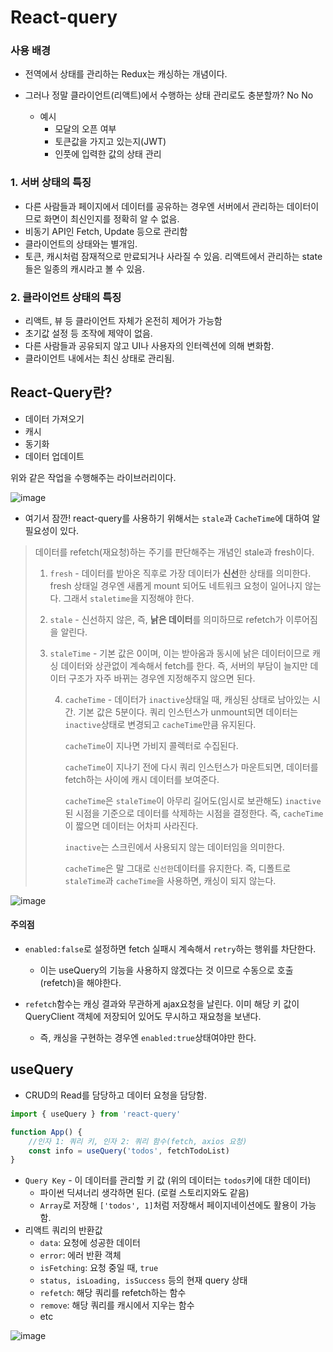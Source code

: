 # React-query

### 사용 배경

- 전역에서 상태를 관리하는 Redux는 캐싱하는 개념이다.

- 그러나 정말 클라이언트(리액트)에서 수행하는 상태 관리로도 충분할까? No No

  - 예시
    - 모달의 오픈 여부
    - 토큰값을 가지고 있는지(JWT)
    - 인풋에 입력한 값의 상태 관리

  

### 1. 서버 상태의 특징

- 다른 사람들과 페이지에서 데이터를 공유하는 경우엔 서버에서 관리하는 데이터이므로 화면이 최신인지를 정확히 알 수 없음.
- 비동기 API인 Fetch, Update 등으로 관리함
- 클라이언트의 상태와는 별개임.
- 토큰, 캐시처럼 잠재적으로 만료되거나 사라질 수 있음. 리액트에서 관리하는 state들은 일종의 캐시라고 볼 수 있음.



### 2. 클라이언트 상태의 특징

- 리액트, 뷰 등 클라이언트 자체가 온전히 제어가 가능함
- 초기값 설정 등 조작에 제약이 없음.
- 다른 사람들과 공유되지 않고 UI나 사용자의 인터렉션에 의해 변화함.
- 클라이언트 내에서는 최신 상태로 관리됨.





## React-Query란?

- 데이터 가져오기
- 캐시
- 동기화
- 데이터 업데이트

위와 같은 작업을 수행해주는 라이브러리이다.



![image](https://user-images.githubusercontent.com/90893428/189592093-df065c63-29ba-41fa-b564-d09d514132f2.png)

- 여기서 잠깐! react-query를 사용하기 위해서는 `stale`과 `CacheTime`에 대하여 알 필요성이 있다.

> 데이터를 refetch(재요청)하는 주기를 판단해주는 개념인 stale과 fresh이다.
>
> 1. `fresh` - 데이터를 받아온 직후로 가장 데이터가 **신선**한 상태를 의미한다. fresh 상태일 경우엔 새롭게 mount 되어도 네트워크 요청이 일어나지 않는다. 그래서 `staletime`을 지정해야 한다.
>
> 2. `stale` - 신선하지 않은, 즉, **낡은 데이터**를 의미하므로 refetch가 이루어짐을 알린다.
>
> 3. `staleTime` - 기본 값은 0이며, 이는 받아옴과 동시에 낡은 데이터이므로 캐싱 데이터와 상관없이 계속해서 fetch를 한다. 즉, 서버의 부담이 늘지만 데이터 구조가 자주 바뀌는 경우엔 지정해주지 않으면 된다.
>
>    4. `cacheTime` - 데이터가 `inactive`상태일 때, 캐싱된 상태로 남아있는 시간. 기본 값은 5분이다. 쿼리 인스턴스가 unmount되면 데이터는 `inactive`상태로 변경되고 `cacheTime`만큼 유지된다.
>
>       `cacheTime`이 지나면 가비지 콜렉터로 수집된다.
>
>       `cacheTime`이 지나기 전에 다시 쿼리 인스턴스가 마운트되면, 데이터를 fetch하는 사이에 캐시 데이터를 보여준다.
>
>       `cacheTime`은 `staleTime`이 아무리 길어도(임시로 보관해도) `inactive`된 시점을 기준으로 데이터를 삭제하는 시점을 결정한다. 즉, `cacheTime`이 짧으면 데이터는 어차피 사라진다.
>
>       `inactive`는 스크린에서 사용되지 않는 데이터임을 의미한다.
>
>       `cacheTime`은 말 그대로 `신선한`데이터를 유지한다. 즉, 디폴트로 `staleTime`과 `cacheTime`을 사용하면, 캐싱이 되지 않는다.
>
>       

![image](https://user-images.githubusercontent.com/90893428/189597377-4717d84d-2f5a-4263-8d60-c0caf39b89d0.png)



#### 주의점

- `enabled:false`로 설정하면 fetch 실패시 계속해서 `retry`하는 행위를 차단한다.
  - 이는 useQuery의 기능을 사용하지 않겠다는 것 이므로 수동으로 호출(refetch)을 해야한다.

- `refetch`함수는 캐싱 결과와 무관하게 ajax요청을 날린다. 이미 해당 키 값이 QueryClient 객체에 저장되어 있어도 무시하고 재요청을 보낸다.
  - 즉, 캐싱을 구현하는 경우엔 `enabled:true`상태여야만 한다.



## useQuery

- CRUD의 Read를 담당하고 데이터 요청을 담당함.

```js
import { useQuery } from 'react-query'

function App() {
    //인자 1: 쿼리 키, 인자 2: 쿼리 함수(fetch, axios 요청)
    const info = useQuery('todos', fetchTodoList)
}
```

- `Query Key` - 이 데이터를 관리할 키 값 (위의 데이터는 `todos`키에 대한 데이터)
  - 파이썬 딕셔너리 생각하면 된다. (로컬 스토리지와도 같음)
  - `Array`로 저장해 `['todos', 1]`처럼 저장해서 페이지네이션에도 활용이 가능함.
- 리액트 쿼리의 반환값
  - `data`: 요청에 성공한 데이터
  - `error`: 에러 반환 객체
  - `isFetching`: 요청 중일 때, `true`
  - `status, isLoading, isSuccess` 등의 현재 query 상태
  - `refetch`: 해당 쿼리를 refetch하는 함수
  - `remove`: 해당 쿼리를 캐시에서 지우는 함수
  - etc

![image](https://user-images.githubusercontent.com/90893428/189600652-c6de8931-3554-4368-8853-c2ed0dcba112.png)
